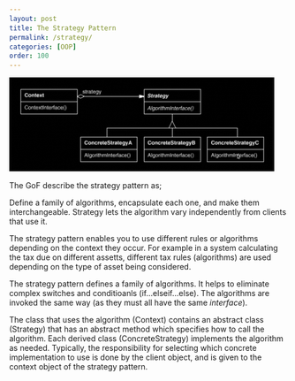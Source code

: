 ```yaml
---
layout: post
title: The Strategy Pattern
permalink: /strategy/
categories: [OOP]
order: 100
---
```

![strategy pattern class diagram](/assets/strategy_pattern.png)

The GoF describe the strategy pattern as;

Define a family of algorithms, encapsulate each one, and make them interchangeable. Strategy lets the algorithm vary independently from clients that use it.

The strategy pattern enables you to use different rules or algorithms depending on the context they occur. For example in a system calculating the tax due on different assetts, different tax rules (algorithms) are used depending on the type of asset being considered.

The strategy pattern defines a family of algorithms. It helps to eliminate complex switches and conditioanls (if...elseif...else). The algorithms are invoked the same way (as they must all have the same _interface_).

The class that uses the algorithm (Context) contains an abstract class (Strategy) that has an abstract method which specifies how to call the algorithm. Each derived class (ConcreteStrategy) implements the algorithm as needed. Typically, the responsibility for selecting which concrete implementation to use is done by the client object, and is given to the context object of the strategy pattern.